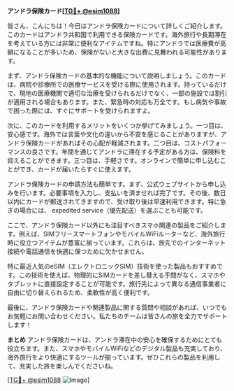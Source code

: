**アンドラ保険カード[[TG💪+ @esim1088](https://t.me/s/esim1088)]**

皆さん、こんにちは！今日はアンドラ保険カードについて詳しくご紹介します。このカードはアンドラ共和国で利用できる保険カードです。海外旅行や長期滞在を考えている方には非常に便利なアイテムですね。特にアンドラでは医療費が高額になることが多いため、保険がないと大きな出費に見舞われる可能性があります。

まず、アンドラ保険カードの基本的な機能について説明しましょう。このカードは、病院や診療所での医療サービスを受ける際に使用されます。持っているだけで、現地の医療機関で適切な治療を受けられるだけでなく、一部の施設では割引が適用される場合もあります。また、緊急時の対応も万全です。もし病気や事故で困った際には、すぐにサポートを受けられますよ。

次に、このカードを利用するメリットをいくつか挙げてみましょう。一つ目は、安心感です。海外では言葉や文化の違いから不安を感じることがありますが、アンドラ保険カードがあればその心配が軽減されます。二つ目は、コストパフォーマンスの良さです。年間を通じてアンドラに滞在する予定がある方は、保険料を抑えることができます。三つ目は、手軽さです。オンラインで簡単に申し込むことができ、カードが届いたらすぐに使えます。

アンドラ保険カードの申請方法も簡単です。まず、公式ウェブサイトから申し込みを行います。必要事項を入力し、支払いを済ませれば完了です。その後、数日以内にカードが郵送されてきますので、受け取り後は早速利用できます。特に急ぎの場合には、 expedited service（優先配送）を選ぶことも可能です。

ここで、アンドラ保険カード以外にも注目すべきスマホ関連の製品をご紹介します。例えば、SIMフリースマートフォンやモバイルWiFiルーターなど、海外旅行時に役立つアイテムが豊富に揃っています。これらは、旅先でのインターネット接続や電話通信を快適に保つために欠かせません。

特に最近人気のeSIM（エレクトロニックSIM）技術を使った製品もおすすめです。この技術を使えば、物理的にSIMカードを差し替える手間がなく、スマホやタブレットに直接設定することが可能です。旅行先によって異なる通信事業者に自由に切り替えられるため、柔軟性が高く便利です。

最後に、アンドラ保険カードや関連製品に関する質問や相談があれば、いつでもお気軽にお問い合わせください。私たちのチームは皆さんの旅を全力でサポートします！

**まとめ**
アンドラ保険カードは、アンドラ滞在中の安心を確保するためにとても役立ちます。また、スマホやモバイルWiFiなどのデジタル製品も充実しており、海外旅行をより快適にするツールが揃っています。ぜひこれらの製品を利用して、充実した旅を楽しんでくださいね。

[[TG💪+ @esim1088](https://t.me/s/esim1088) ![Image](https://i.postimg.cc/Y0z9fWf4/image.png)]